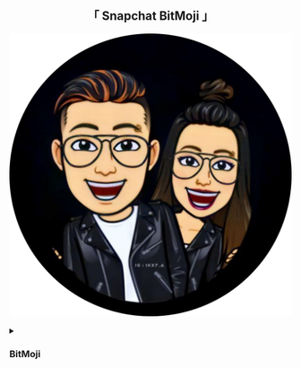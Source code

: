 <h2 align="center">
    「 Snapchat BitMoji 」
</h2>
<div align="center">

![Cover](https://github.com/AL3X-Github/Resources/blob/main/Photos/BitMoji.png)

</div>
<details>
<summary><h3>BitMoji</h3></summary>

> Me And 

![🤝](https://github.com/AL3X-Github/Resources/blob/main/BitMoji/%F0%9F%A4%9D.png)

![☺️](https://github.com/AL3X-Github/Resources/blob/main/BitMoji/%E2%98%BA%EF%B8%8F.png)

![❓](https://github.com/AL3X-Github/Resources/blob/main/BitMoji/%E2%9D%93.png)

![🎈](https://github.com/AL3X-Github/Resources/blob/main/BitMoji/%F0%9F%8E%88.png)

![👊](https://github.com/AL3X-Github/Resources/blob/main/BitMoji/%F0%9F%91%8A%F0%9F%8F%BB.png)

![👏](https://github.com/AL3X-Github/Resources/blob/main/BitMoji/%F0%9F%91%8F%F0%9F%8F%BB.png)

![👻](https://github.com/AL3X-Github/Resources/blob/main/BitMoji/%F0%9F%91%BB.png)

![💋](https://github.com/AL3X-Github/Resources/blob/main/BitMoji/%F0%9F%92%8B.png)

![💔](https://github.com/AL3X-Github/Resources/blob/main/BitMoji/%F0%9F%92%94.png)

![💕](https://github.com/AL3X-Github/Resources/blob/main/BitMoji/%F0%9F%92%95.png)

![😀](https://github.com/AL3X-Github/Resources/blob/main/BitMoji/%F0%9F%98%80.png)

![😁](https://github.com/AL3X-Github/Resources/blob/main/BitMoji/%F0%9F%98%81.png)

![😂](https://github.com/AL3X-Github/Resources/blob/main/BitMoji/%F0%9F%98%82.png)

![😅](https://github.com/AL3X-Github/Resources/blob/main/BitMoji/%F0%9F%98%85.png)

![😇](https://github.com/AL3X-Github/Resources/blob/main/BitMoji/%F0%9F%98%87.png)

![😉](https://github.com/AL3X-Github/Resources/blob/main/BitMoji/%F0%9F%98%89.png)

![😍](https://github.com/AL3X-Github/Resources/blob/main/BitMoji/%F0%9F%98%8D.png)

![😎](https://github.com/AL3X-Github/Resources/blob/main/BitMoji/%F0%9F%98%8E.png)

![😑](https://github.com/AL3X-Github/Resources/blob/main/BitMoji/%F0%9F%98%91.png)

![😒](https://github.com/AL3X-Github/Resources/blob/main/BitMoji/%F0%9F%98%92.png)

![😘](https://github.com/AL3X-Github/Resources/blob/main/BitMoji/%F0%9F%98%98.png)

![😝](https://github.com/AL3X-Github/Resources/blob/main/BitMoji/%F0%9F%98%9D.png)

![😬](https://github.com/AL3X-Github/Resources/blob/main/BitMoji/%F0%9F%98%AC.png)

![😭](https://github.com/AL3X-Github/Resources/blob/main/BitMoji/%F0%9F%98%AD.png)

![😱](https://github.com/AL3X-Github/Resources/blob/main/BitMoji/%F0%9F%98%B1.png)

![😳](https://github.com/AL3X-Github/Resources/blob/main/BitMoji/%F0%9F%98%B3.png)

![😴](https://github.com/AL3X-Github/Resources/blob/main/BitMoji/%F0%9F%98%B4.png)

![🙂](https://github.com/AL3X-Github/Resources/blob/main/BitMoji/%F0%9F%99%82.png)

![🙃](https://github.com/AL3X-Github/Resources/blob/main/BitMoji/%F0%9F%99%83.png)

![🙄](https://github.com/AL3X-Github/Resources/blob/main/BitMoji/%F0%9F%99%84.png)

![🙏](https://github.com/AL3X-Github/Resources/blob/main/BitMoji/%F0%9F%99%8F%F0%9F%8F%BB.png)

![🤐](https://github.com/AL3X-Github/Resources/blob/main/BitMoji/%F0%9F%A4%90.png)

![🤔](https://github.com/AL3X-Github/Resources/blob/main/BitMoji/%F0%9F%A4%94.png)

![🤘](https://github.com/AL3X-Github/Resources/blob/main/BitMoji/%F0%9F%A4%98%F0%9F%8F%BB.png)

![🤡](https://github.com/AL3X-Github/Resources/blob/main/BitMoji/%F0%9F%A4%A1.png)

![🤣](https://github.com/AL3X-Github/Resources/blob/main/BitMoji/%F0%9F%A4%A3.png)

![🥲](https://github.com/AL3X-Github/Resources/blob/main/BitMoji/%F0%9F%A5%B2.png)

![🥺](https://github.com/AL3X-Github/Resources/blob/main/BitMoji/%F0%9F%A5%BA.png)

</details> 

